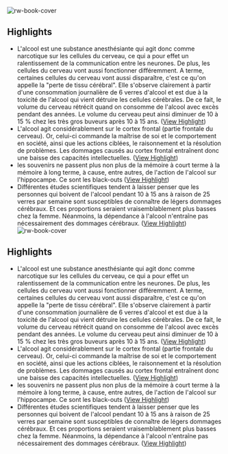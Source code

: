 ![rw-book-cover](https://readwise-assets.s3.amazonaws.com/static/images/article2.74d541386bbf.png)

## Highlights
- L'alcool est une substance anesthésiante qui agit donc comme narcotique sur les cellules du cerveau, ce qui a pour effet un ralentissement de la communication entre les neurones. De plus, les cellules du cerveau vont aussi fonctionner différemment. A terme, certaines cellules du cerveau vont aussi disparaître, c'est ce qu'on appelle la "perte de tissu cérébral". Elle s'observe clairement à partir d'une consommation journalière de 6 verres d'alcool et est due à la toxicité de l'alcool qui vient détruire les cellules cérébrales. De ce fait, le volume du cerveau rétrécit quand on consomme de l'alcool avec excès pendant des années. Le volume du cerveau peut ainsi diminuer de 10 à 15 % chez les très gros buveurs après 10 à 15 ans. ([View Highlight](https://instapaper.com/read/1488741997/18970341))
- L'alcool agit considérablement sur le cortex frontal (partie frontale du cerveau). Or, celui-ci commande la maîtrise de soi et le comportement en société, ainsi que les actions ciblées, le raisonnement et la résolution de problèmes. Les dommages causés au cortex frontal entraînent donc une baisse des capacités intellectuelles. ([View Highlight](https://instapaper.com/read/1488741997/18970354))
- les souvenirs ne passent plus non plus de la mémoire à court terme à la mémoire à long terme, à cause, entre autres, de l'action de l'alcool sur l'hippocampe. Ce sont les black-outs ([View Highlight](https://instapaper.com/read/1488741997/18970360))
- Différentes études scientifiques tendent à laisser penser que les personnes qui boivent de l'alcool pendant 10 à 15 ans à raison de 25 verres par semaine sont susceptibles de connaître de légers dommages cérébraux. Et ces proportions seraient vraisemblablement plus basses chez la femme. Néanmoins, la dépendance à l'alcool n'entraîne pas nécessairement des dommages cérébraux. ([View Highlight](https://instapaper.com/read/1488741997/18970376))
![rw-book-cover](https://readwise-assets.s3.amazonaws.com/static/images/article2.74d541386bbf.png)

## Highlights
- L'alcool est une substance anesthésiante qui agit donc comme narcotique sur les cellules du cerveau, ce qui a pour effet un ralentissement de la communication entre les neurones. De plus, les cellules du cerveau vont aussi fonctionner différemment. A terme, certaines cellules du cerveau vont aussi disparaître, c'est ce qu'on appelle la "perte de tissu cérébral". Elle s'observe clairement à partir d'une consommation journalière de 6 verres d'alcool et est due à la toxicité de l'alcool qui vient détruire les cellules cérébrales. De ce fait, le volume du cerveau rétrécit quand on consomme de l'alcool avec excès pendant des années. Le volume du cerveau peut ainsi diminuer de 10 à 15 % chez les très gros buveurs après 10 à 15 ans. ([View Highlight](https://instapaper.com/read/1488741997/18970341))
- L'alcool agit considérablement sur le cortex frontal (partie frontale du cerveau). Or, celui-ci commande la maîtrise de soi et le comportement en société, ainsi que les actions ciblées, le raisonnement et la résolution de problèmes. Les dommages causés au cortex frontal entraînent donc une baisse des capacités intellectuelles. ([View Highlight](https://instapaper.com/read/1488741997/18970354))
- les souvenirs ne passent plus non plus de la mémoire à court terme à la mémoire à long terme, à cause, entre autres, de l'action de l'alcool sur l'hippocampe. Ce sont les black-outs ([View Highlight](https://instapaper.com/read/1488741997/18970360))
- Différentes études scientifiques tendent à laisser penser que les personnes qui boivent de l'alcool pendant 10 à 15 ans à raison de 25 verres par semaine sont susceptibles de connaître de légers dommages cérébraux. Et ces proportions seraient vraisemblablement plus basses chez la femme. Néanmoins, la dépendance à l'alcool n'entraîne pas nécessairement des dommages cérébraux. ([View Highlight](https://instapaper.com/read/1488741997/18970376))
